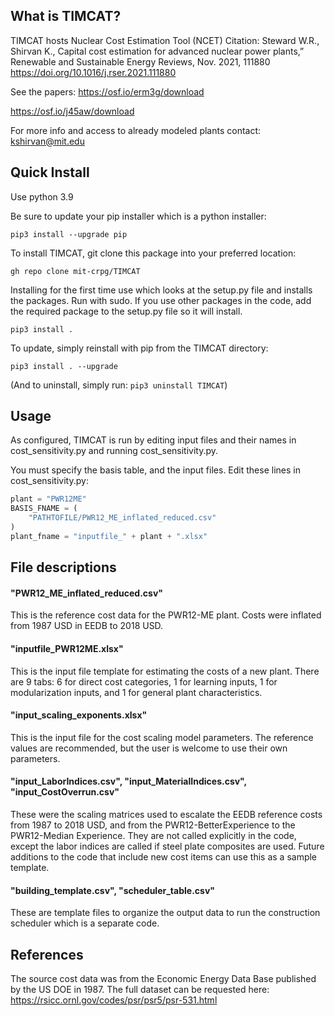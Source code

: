 ## What is TIMCAT?
TIMCAT hosts Nuclear Cost Estimation Tool (NCET)
Citation: Steward W.R., Shirvan K., Capital cost estimation for advanced nuclear power plants,” Renewable and Sustainable Energy Reviews, Nov. 2021, 111880 https://doi.org/10.1016/j.rser.2021.111880

See the papers:
https://osf.io/erm3g/download

https://osf.io/j45aw/download


For more info and access to already modeled plants contact: kshirvan@mit.edu

## Quick Install

Use python 3.9

Be sure to update your pip installer which is a python installer:

``pip3 install --upgrade pip``

To install TIMCAT, git clone this package into your preferred location:

``gh repo clone mit-crpg/TIMCAT``

Installing for the first time use which looks at the setup.py file and installs the packages. Run with sudo. If you use
other packages in the code, add the required package to the setup.py file so it will install.

``pip3 install .``

To update, simply reinstall with pip from the TIMCAT directory:

``pip3 install . --upgrade``

(And to uninstall, simply run: ``pip3 uninstall TIMCAT``)

## Usage
As configured, TIMCAT is run by editing input files and their names in cost_sensitivity.py and running
cost_sensitivity.py. 

You must specify the basis table, and the input files. Edit these lines in cost_sensitivity.py:

```python
plant = "PWR12ME"
BASIS_FNAME = (
    "PATHTOFILE/PWR12_ME_inflated_reduced.csv"
)
plant_fname = "inputfile_" + plant + ".xlsx"
```

## File descriptions
#### "PWR12_ME_inflated_reduced.csv"
This is the reference cost data for the PWR12-ME plant. Costs were inflated from 1987 USD in EEDB to 2018 USD.

#### "inputfile_PWR12ME.xlsx"
This is the input file template for estimating the costs of a new plant. There are 9 tabs: 6 for direct cost categories, 1 for learning inputs, 1 for modularization inputs, and 1 for general plant characteristics. 

#### "input_scaling_exponents.xlsx"
This is the input file for the cost scaling model parameters. The reference values are recommended, but the user is welcome to use their own parameters. 

#### "input_LaborIndices.csv", "input_MaterialIndices.csv", "input_CostOverrun.csv"
These were the scaling matrices used to escalate the EEDB reference costs from 1987 to 2018 USD, and from the PWR12-BetterExperience to the PWR12-Median Experience. They are not called explicitly in the code, except the labor indices are called if steel plate composites are used. Future additions to the code that include new cost items can use this as a sample template.

#### "building_template.csv", "scheduler_table.csv"
These are template files to organize the output data to run the construction scheduler which is a separate code.


## References
The source cost data was from the Economic Energy Data Base published by the US DOE in 1987. The full dataset can be requested here: https://rsicc.ornl.gov/codes/psr/psr5/psr-531.html
